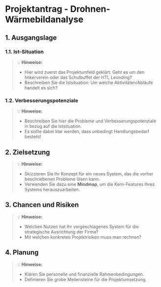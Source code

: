 # Projektantrag - Drohnen-Wärmebildanalyse

## 1. Ausgangslage

### 1.1. Ist-Situation

> :bulb: **Hinweise:**
>
> - Hier wird zuerst das Projektumfeld geklärt: Geht es um den Imkerverein oder das Schulbuffet der HTL Leonding?
> - Beschreiben Sie die Istsituation: Um welche Aktivitäten/Abläufe handelt es sich?

### 1.2. Verbesserungspotenziale

> :bulb: **Hinweise:**
>
> - Beschreiben Sie hier die Probleme und Verbesserungspotenziale in bezug auf die Istsituation.
> - Es sollte dabei klar werden, dass unbedingt Handlungsbedarf besteht!

## 2. Zielsetzung

> :bulb: **Hinweise:**
>
> - Skizzieren Sie Ihr Konzept für ein neues System, das die vorher beschriebenen Probleme lösen kann.
> - Verwenden Sie dazu eine **Mindmap**, um die Kern-Features Ihres Systems herauszuarbeiten.

## 3. Chancen und Risiken

> :bulb: **Hinweise:**
>
> - Welchen Nutzen hat Ihr vorgeschlagenes System für die strategische Ausrichtung der Firma?
> - Mit welchen konkreten Projektrisiken muss man rechnen?


## 4. Planung

> :bulb: **Hinweise:**
>
> - Klären Sie personelle und finanzielle Rahmenbedingungen.
> - Definieren Sie grobe Meilensteine für die Projektumsetzung.

